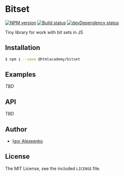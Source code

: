 # Bitset

[![NPM version][npm-image]][npm-url]
[![Build status][travis-image]][travis-url]
[![devDependency status][devdependency-image]][devdependency-url]

Tiny library for work with bit sets in JS

## Installation

```bash
$ npm i --save @htmlacademy/bitset
```

## Examples

_TBD_

## API

_TBD_

## Author

  - [Igor Alexeenko](https://github.com/o0)

## License

The MIT License, see the included `LICENSE` file.

[npm-image]: https://img.shields.io/npm/v/@htmlacademy/bitset.svg?style=flat
[npm-url]: https://www.npmjs.com/package/@htmlacademy/bitset
[travis-image]: https://travis-ci.org/htmlacademy/bitset.js.svg?branch=master
[travis-url]: https://travis-ci.org/htmlacademy/bitset.js
[devdependency-image]: https://david-dm.org/htmlacademy/bitset.js/dev-status.svg?style=flat-square
[devdependency-url]: https://david-dm.org/htmlacademy/bitset.js?type=dev
